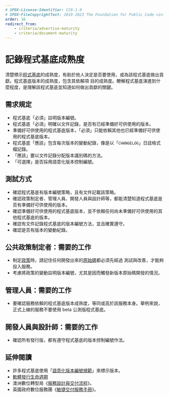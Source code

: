 ```yaml
---
# SPDX-License-Identifier: CC0-1.0
# SPDX-FileCopyrightText: 2019-2023 The Foundation for Public Code <info@publiccode.net>, https://standard.publiccode.net/AUTHORS
order: 16
redirect_from:
    - criteria/advertise-maturity
    - criteria/document-maturity
---
```

# 記錄程式基底成熟度

清楚標示[程式基底](../glossary.md#codebase)的成熟度，有助於他人決定是否要使用，或為該程式基底做出貢獻。程式基底版本的成熟度，包含其依賴項
目的成熟度。瞭解程式基底演進到什麼程度，是理解該程式基底並知道如何做出貢獻的關鍵。

## 需求規定

* 程式基底「必須」註明版本編號。
* 程式基底「必須」明確以文件記錄，是否有已經準備好可供使用的版本。
* 準備好可供使用的程式基底版本，「必須」只能依賴其他也已經準備好可供使用的程式基底版本。
* 程式基底「應該」包含每次版本的變動紀錄，像是以「`CHANGELOG`」日誌格式檔記錄。
* 「應該」要以文件記錄分配版本識別碼的方法。
* 「可選擇」是否採用語意化版本控制編號。

## 測試方式

* 確認程式基底有版本編號策略，且有文件記載該策略。
* 確認政策制定者、管理人員、開發人員與設計師等，都能清楚知道程式基底是否有準備好可供使用的版本。
* 確認準備好可供使用的程式基底版本，並不依賴任何尚未準備好可供使用的其他程式基底的版本。
* 確認有文件記錄程式基底的版本編號方法，並且確實遵守。
* 確認是否有版本的變動紀錄。

## 公共政策制定者：需要的工作

* 制定[政策](../glossary.md#policy)時，請記住任何開發出來的[原始碼](../glossary.md#source-code)都必須先經過
測試與改善，才能夠投入服務。
* 考慮將政策的變動註明版本編號，尤其是因而觸發新版本原始碼開發的情況。

## 管理人員：需要的工作

* 要確認服務依賴的程式基底版本成熟度，等同或高於該服務本身。舉例來說，正式上線的服務不要使用 beta 公測版程式基底。

## 開發人員與設計師：需要的工作

* 確認所有發行版，都有遵守程式基底的版本控制編號作法。

## 延伸閱讀

* 許多程式基底使用「[語意化版本編號規範](https://semver.org/)」來標示版本。
* [軟體發行生命週期](https://en.wikipedia.org/wiki/Software_release_life_cycle)
* 澳洲數位轉型局《[服務設計與交付流程](https://www.dta.gov.au/help-and-advice/build-and-improve-services/service-design-and-delivery-process)》。
* 英國政府數位服務團《[敏捷交付服務手冊](https://www.gov.uk/service-manual/agile-delivery)》。
